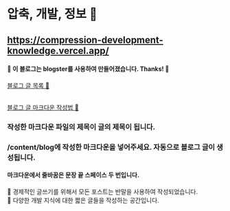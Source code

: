 # 압축, 개발, 정보 🍤

## https://compression-development-knowledge.vercel.app/

#### 🌺 이 블로그는 blogster를 사용하여 만들어졌습니다. Thanks! 🌺

<a href="https://github.com/SignGin/compression-development-knowledge/tree/tmp/content/blog">블로그 글 목록 🌻</a>

<br/>
<a href="https://github.com/SignGin/compression-development-knowledge/blob/tmp/content/origin/basic-markdown-style-guide.md">블로그 글 마크다운 작성법 🌳</a>
<br/>

### 작성한 마크다운 파일의 제목이 글의 제목이 됩니다.

### /content/blog에 작성한 마크다운을 넣어주세요. 자동으로 블로그 글이 생성됩니다.

#### 마크다운에서 줄바꿈은 문장 끝 스페이스 두 번입니다.

🍙 경제적인 글쓰기를 위해서 모든 포스트는 반말을 사용하여 작성되었습니다.
<br/>
🍙 다양한 개발 지식에 대한 짧은 글들을 작성하는 공간입니다.
